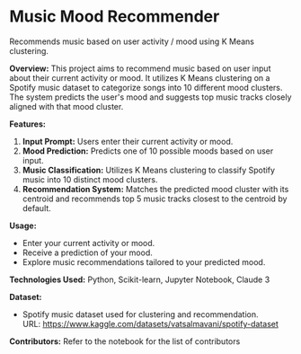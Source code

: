 # Music Mood Recommender
Recommends music based on user activity / mood using K Means clustering.

**Overview:**
This project aims to recommend music based on user input about their current activity or mood. It utilizes K Means clustering on a Spotify music dataset to categorize songs into 10 different mood clusters. The system predicts the user's mood and suggests top music tracks closely aligned with that mood cluster.

**Features:**
1. **Input Prompt:** Users enter their current activity or mood.
2. **Mood Prediction:** Predicts one of 10 possible moods based on user input.
3. **Music Classification:** Utilizes K Means clustering to classify Spotify music into 10 distinct mood clusters.
4. **Recommendation System:** Matches the predicted mood cluster with its centroid and recommends top 5 music tracks closest to the centroid by default.

**Usage:**
- Enter your current activity or mood.
- Receive a prediction of your mood.
- Explore music recommendations tailored to your predicted mood.

**Technologies Used:**
Python, Scikit-learn, Jupyter Notebook, Claude 3

**Dataset:**
- Spotify music dataset used for clustering and recommendation.
<br /> URL: https://www.kaggle.com/datasets/vatsalmavani/spotify-dataset

**Contributors:**
Refer to the notebook for the list of contributors
